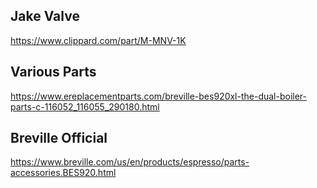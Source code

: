 ## Jake Valve
https://www.clippard.com/part/M-MNV-1K

## Various Parts
https://www.ereplacementparts.com/breville-bes920xl-the-dual-boiler-parts-c-116052_116055_290180.html

## Breville Official
https://www.breville.com/us/en/products/espresso/parts-accessories.BES920.html

